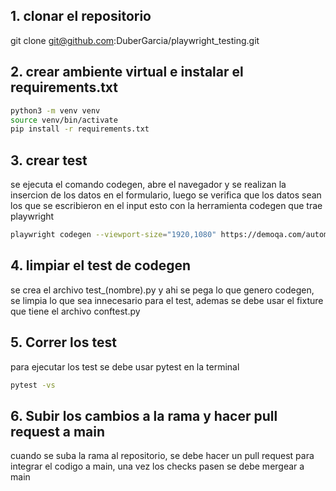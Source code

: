 ## 1. clonar el repositorio

git clone git@github.com:DuberGarcia/playwright_testing.git

## 2. crear ambiente virtual e instalar el requirements.txt

```bash
python3 -m venv venv
source venv/bin/activate
pip install -r requirements.txt

```

## 3. crear test
se ejecuta el comando codegen, abre el navegador y se realizan la insercion de los datos en el formulario, luego se verifica que los datos sean los que se escribieron en el input esto con la herramienta codegen que trae playwright
```bash
playwright codegen --viewport-size="1920,1080" https://demoqa.com/automation-practice-form
```

## 4. limpiar el test de codegen

se crea el archivo test_(nombre).py y ahi se pega lo que genero codegen, se limpia lo que sea innecesario para el test, ademas se debe usar el fixture que tiene el archivo conftest.py  

## 5. Correr los test

para ejecutar los test se debe usar pytest en la terminal

```bash
pytest -vs
```

## 6. Subir los cambios a la rama y hacer pull request a main

cuando se suba la rama al repositorio, se debe hacer un pull request para integrar el codigo a main, una vez los checks pasen se debe mergear a main

